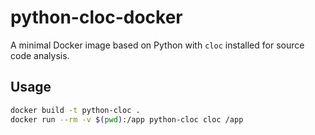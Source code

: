 # python-cloc-docker

A minimal Docker image based on Python with `cloc` installed for source code analysis.

## Usage

```bash
docker build -t python-cloc .
docker run --rm -v $(pwd):/app python-cloc cloc /app
